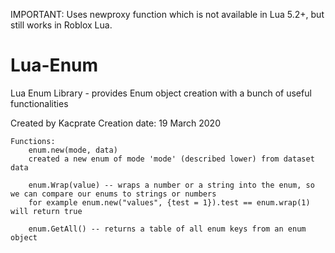 IMPORTANT: Uses newproxy function which is not available in Lua 5.2+, but still works in Roblox Lua.

# Lua-Enum
Lua Enum Library - provides Enum object creation with a bunch of useful functionalities

Created by Kacprate
Creation date: 19 March 2020
	
	Functions:
		enum.new(mode, data)
		created a new enum of mode 'mode' (described lower) from dataset data
		
		enum.Wrap(value) -- wraps a number or a string into the enum, so we can compare our enums to strings or numbers
		for example enum.new("values", {test = 1}).test == enum.wrap(1) will return true
		
		enum.GetAll() -- returns a table of all enum keys from an enum object
